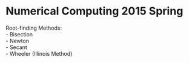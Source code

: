 # Numerical Computing 2015 Spring
Root-finding Methods:<br>
    - Bisection<br>
    - Newton<br>
    - Secant<br>
    - Wheeler (Illinois Method)<br>